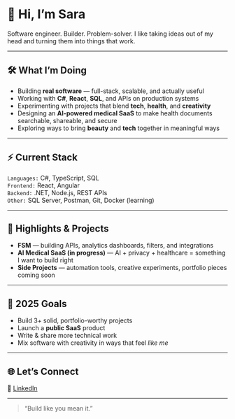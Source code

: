 # 👋 Hi, I’m Sara

Software engineer. Builder. Problem-solver. I like taking ideas out of my head and turning them into things that work.

---

## 🛠️ What I’m Doing

- Building **real software** — full-stack, scalable, and actually useful
- Working with **C#**, **React**, **SQL**, and APIs on production systems
- Experimenting with projects that blend **tech**, **health**, and **creativity**
- Designing an **AI-powered medical SaaS** to make health documents searchable, shareable, and secure
- Exploring ways to bring **beauty** and **tech** together in meaningful ways

---

## ⚡ Current Stack

`Languages:` C#, TypeScript, SQL  
`Frontend:` React, Angular  
`Backend:` .NET, Node.js, REST APIs  
`Other:` SQL Server, Postman, Git, Docker (learning)

---

## 📌 Highlights & Projects

- **FSM** — building APIs, analytics dashboards, filters, and integrations
- **AI Medical SaaS (in progress)** — AI + privacy + healthcare = something I want to build right
- **Side Projects** — automation tools, creative experiments, portfolio pieces coming soon

---

## 🎯 2025 Goals

- Build 3+ solid, portfolio-worthy projects
- Launch a **public SaaS** product
- Write & share more technical work
- Mix software with creativity in ways that feel *like me*

---

## 🌐 Let’s Connect

📎 [LinkedIn](https://www.linkedin.com/in/sara-yusri-955475207/)

---

> “Build like you mean it.”


<!-- ![Sara's GitHub stats](https://github-readme-stats.vercel.app/api?username=sara7869&count_private=true&show_icons=true&theme=algolia&include_all_commits=true) -->
